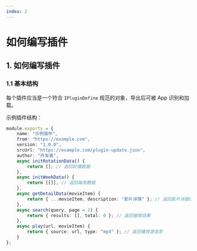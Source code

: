 ```yaml
---
index: 2
---
```

# 如何编写插件

## 1. 如何编写插件

### 1.1 基本结构
每个插件应当是一个符合 `IPluginDefine` 规范的对象，导出后可被 App 识别和加载。

示例插件结构：

```ts
module.exports = {
    name: "示例插件",
    from: "https://example.com",
    version: "1.0.0",
    srcUrl: "https://example.com/plugin-update.json",
    author: "开发者",
    async initRotationData() {
        return []; // 返回轮播数据
    },
    async initWeekData() {
        return [[]]; // 返回每周数据
    },
    async getDetailData(movieItem) {
        return { ...movieItem, description: "影片详情" }; // 返回影片详细信息
    },
    async search(query, page = 1) {
        return { results: [], total: 0 }; // 返回搜索结果
    },
    async play(url, movieItem) {
        return { source: url, type: "mp4" }; // 返回播放源信息
    }
};

```